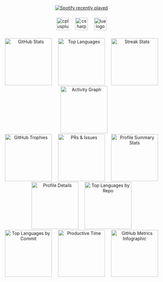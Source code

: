 <div align="center">
  <a href="https://open.spotify.com/user/316a6txgaro3ethw6pochw3uripy">
    <img src="https://spotify-recently-played-readme.vercel.app/api?user=316a6txgaro3ethw6pochw3uripy&count=3&unique=true" alt="Spotify recently played"  />
  </a>
</div>

###

<div align="center">
  <img src="https://cdn.jsdelivr.net/gh/devicons/devicon/icons/cplusplus/cplusplus-plain.svg" height="40" alt="cplusplus logo"  />
  <img width="12" />
  <img src="https://cdn.jsdelivr.net/gh/devicons/devicon/icons/csharp/csharp-plain.svg" height="40" alt="csharp logo"  />
  <img width="12" />
  <img src="https://cdn.jsdelivr.net/gh/devicons/devicon/icons/lua/lua-original.svg" height="40" alt="lua logo"  />
</div>

###

<div align="center">
  <img
    src="https://github-readme-stats.vercel.app/api?username=ltseverydayyou&hide_title=false&hide_rank=false&show_icons=true&include_all_commits=true&count_private=true&disable_animations=false&theme=dark&locale=en&hide_border=false"
    height="150"
    alt="GitHub Stats"
  />
  <img width="12" />
  <img
    src="https://github-readme-stats.vercel.app/api/top-langs?username=ltseverydayyou&locale=en&hide_title=false&layout=compact&card_width=320&langs_count=5&theme=dark&hide_border=false"
    height="150"
    alt="Top Languages"
  />
  <img width="12" />
  <img
    src="https://streak-stats.demolab.com?user=ltseverydayyou&locale=en&mode=weekly&theme=dark&hide_border=false&border_radius=5"
    height="150"
    alt="Streak Stats"
  />
  <img width="12" />
  <img
    src="https://github-readme-activity-graph.vercel.app/graph?username=ltseverydayyou&radius=16&theme=chartreuse-dark&area=true"
    height="150"
    alt="Activity Graph"
  />
</div>

<div align="center">
  <img
    src="https://github-readme-stats.vercel.app/api?username=ltseverydayyou&show_icons=true&theme=dark&include_all_commits=true&count_private=true&custom_title=🏆%20GitHub%20Trophies&export=trophy"
    height="150"
    alt="GitHub Trophies"
  />
  <img width="12" />
  <img
    src="https://github-readme-stats.vercel.app/api?username=ltseverydayyou&show_icons=true&theme=dark&hide_border=false&count_private=true&include_all_commits=true&custom_title=🛠️%20PRs%20%26%20Issues&metrics=issues,prs,pr_reviews"
    height="150"
    alt="PRs & Issues"
  />
  <img width="12" />
  <img
    src="https://github-profile-summary-cards.vercel.app/api/cards/stats?username=ltseverydayyou&theme=dark"
    height="150"
    alt="Profile Summary Stats"
  />
  <img width="12" />
  <img
    src="https://github-profile-summary-cards.vercel.app/api/cards/profile-details?username=ltseverydayyou&theme=dark"
    height="150"
    alt="Profile Details"
  />
  <img width="12" />
  <img
    src="https://github-profile-summary-cards.vercel.app/api/cards/repos-per-language?username=ltseverydayyou&theme=dark"
    height="150"
    alt="Top Languages by Repo"
  />
  <img width="12" />
  <img
    src="https://github-profile-summary-cards.vercel.app/api/cards/most-commit-language?username=ltseverydayyou&theme=dark"
    height="150"
    alt="Top Languages by Commit"
  />
  <img width="12" />
  <img
    src="https://github-profile-summary-cards.vercel.app/api/cards/productive-time?username=ltseverydayyou&theme=dark&utcOffset=3"
    height="150"
    alt="Productive Time"
  />
  <img width="12" />
  <img
    src="https://metrics.lecoq.io/ltseverydayyou?template=classic&theme=dark"
    height="150"
    alt="GitHub Metrics Infographic"
  />
</div>